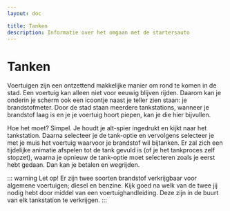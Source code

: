 ```yaml
---
layout: doc

title: Tanken
description: Informatie over het omgaan met de startersauto
---
```


# Tanken
Voertuigen zijn een ontzettend makkelijke manier om rond te komen in de stad. Een voertuig kan alleen niet voor eeuwig blijven rijden. Daarom kan je onderin je scherm ook een icoontje naast je teller zien staan: je brandstofmeter. Door de stad staan meerdere tankstations, wanneer je brandstof laag is en je je voertuig hoort piepen, kan je die hier bijvullen.

Hoe het moet? Simpel. Je houdt je alt-spier ingedrukt en kijkt naar het tankstation. Daarna selecteer je de tank-optie en vervolgens selecteer je met je muis het voertuig waarvoor je brandstof wil bijtanken. Er zal zich een tijdelijke animatie afspelen tot de tank gevuld is (of je het tankproces zelf stopzet), waarna je opnieuw de tank-optie moet selecteren zoals je eerst hebt gedaan. Dan kan je betalen en wegrijden.

::: warning
Let op! Er zijn twee soorten brandstof verkrijgbaar voor algemene voertuigen; diesel en benzine.
Kijk goed na welk van de twee jij nodig hebt door middel van een voertuighandleiding. Deze zijn in de buurt van elk tankstation te verkrijgen.
:::